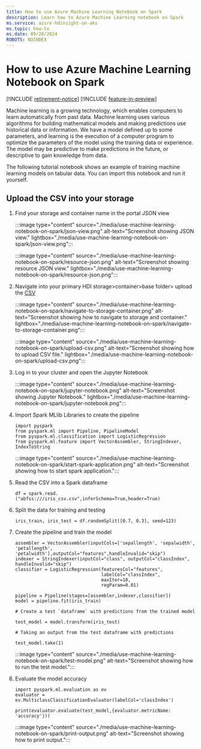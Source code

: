 ```yaml
---
title: How to use Azure Machine Learning Notebook on Spark
description: Learn how to Azure Machine Learning notebook on Spark
ms.service: azure-hdinsight-on-aks
ms.topic: how-to
ms.date: 09/20/2024
ROBOTS: NOINDEX
---
```


# How to use Azure Machine Learning Notebook on Spark

[!INCLUDE [retirement-notice](../includes/retirement-notice.md)]
[!INCLUDE [feature-in-preview](../includes/feature-in-preview.md)]


Machine learning is a growing technology, which enables computers to learn automatically from past data. Machine learning uses various algorithms for building mathematical models and making predictions use historical data or information. We have a model defined up to some parameters, and learning is the execution of a computer program to optimize the parameters of the model using the training data or experience. The model may be predictive to make predictions in the future, or descriptive to gain knowledge from data.

The following tutorial notebook shows an example of training machine learning models on tabular data. You can import this notebook and run it yourself.

## Upload the CSV into your storage

1. Find your storage and container name in the portal JSON view

   :::image type="content" source="./media/use-machine-learning-notebook-on-spark/json-view.png" alt-text="Screenshot showing JSON view." lightbox="./media/use-machine-learning-notebook-on-spark/json-view.png":::
   
   :::image type="content" source="./media/use-machine-learning-notebook-on-spark/resource-json.png" alt-text="Screenshot showing resource JSON view." lightbox="./media/use-machine-learning-notebook-on-spark/resource-json.png":::
        
1. Navigate into your primary HDI storage>container>base folder> upload the [CSV](https://github.com/Azure-Samples/hdinsight-aks/blob/main/spark/iris_csv.csv)

    :::image type="content" source="./media/use-machine-learning-notebook-on-spark/navigate-to-storage-container.png" alt-text="Screenshot showing how to navigate to storage and container." lightbox="./media/use-machine-learning-notebook-on-spark/navigate-to-storage-container.png":::

    :::image type="content" source="./media/use-machine-learning-notebook-on-spark/upload-csv.png" alt-text="Screenshot showing how to upload CSV file." lightbox="./media/use-machine-learning-notebook-on-spark/upload-csv.png":::
    
1. Log in to your cluster and open the Jupyter Notebook 

    :::image type="content" source="./media/use-machine-learning-notebook-on-spark/jupyter-notebook.png" alt-text="Screenshot showing Jupyter Notebook." lightbox="./media/use-machine-learning-notebook-on-spark/jupyter-notebook.png":::

1. Import Spark MLlib Libraries to create the pipeline
    ```
    import pyspark
    from pyspark.ml import Pipeline, PipelineModel
    from pyspark.ml.classification import LogisticRegression
    from pyspark.ml.feature import VectorAssembler, StringIndexer, IndexToString
    ```
    :::image type="content" source="./media/use-machine-learning-notebook-on-spark/start-spark-application.png" alt-text="Screenshot showing how to start spark application.":::


1. Read the CSV into a Spark dataframe

    `df = spark.read.("abfss:///iris_csv.csv",inferSchema=True,header=True)`
1. Split the data for training and testing

    `iris_train, iris_test = df.randomSplit([0.7, 0.3], seed=123)`

1. Create the pipeline and train the model

    ```
    assembler = VectorAssembler(inputCols=['sepallength', 'sepalwidth', 'petallength', 'petalwidth'],outputCol="features",handleInvalid="skip")
    indexer = StringIndexer(inputCol="class", outputCol="classIndex", handleInvalid="skip")
    classifier = LogisticRegression(featuresCol="features",
                                    labelCol="classIndex",
                                    maxIter=10,
                                    regParam=0.01)
    
    pipeline = Pipeline(stages=[assembler,indexer,classifier])
    model = pipeline.fit(iris_train)
    
    # Create a test `dataframe` with predictions from the trained model

    test_model = model.transform(iris_test)

    # Taking an output from the test dataframe with predictions
    
    test_model.take(1)
    ```

    :::image type="content" source="./media/use-machine-learning-notebook-on-spark/test-model.png" alt-text="Screenshot showing how to run the test model.":::

1. Evaluate the model accuracy

    ```
    import pyspark.ml.evaluation as ev
    evaluator = ev.MulticlassClassificationEvaluator(labelCol='classIndex')

    print(evaluator.evaluate(test_model,{evaluator.metricName: 'accuracy'}))
    ```
    :::image type="content" source="./media/use-machine-learning-notebook-on-spark/print-output.png" alt-text="Screenshot showing how to print output.":::

